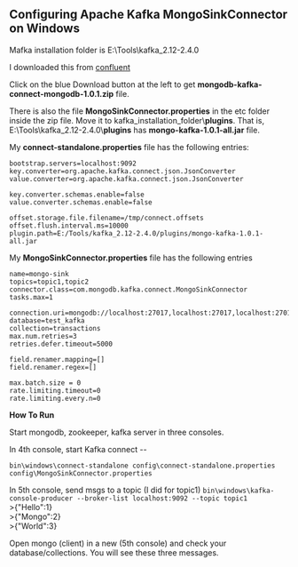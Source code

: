 ## Configuring Apache Kafka MongoSinkConnector on Windows

Mafka installation folder is E:\Tools\kafka_2.12-2.4.0

I downloaded this from [confluent](https://www.confluent.io/hub/mongodb/kafka-connect-mongodb)

Click on the blue Download button at the left to get **mongodb-kafka-connect-mongodb-1.0.1.zip** file.

There is also the file **MongoSinkConnector.properties** in the etc folder inside the zip file.
Move it to kafka_installation_folder\\**plugins**. That is, E:\Tools\kafka_2.12-2.4.0\\**plugins** has **mongo-kafka-1.0.1-all.jar** file.


My **connect-standalone.properties** file has the following entries:
```
bootstrap.servers=localhost:9092
key.converter=org.apache.kafka.connect.json.JsonConverter
value.converter=org.apache.kafka.connect.json.JsonConverter

key.converter.schemas.enable=false
value.converter.schemas.enable=false

offset.storage.file.filename=/tmp/connect.offsets
offset.flush.interval.ms=10000
plugin.path=E:/Tools/kafka_2.12-2.4.0/plugins/mongo-kafka-1.0.1-all.jar
```

My **MongoSinkConnector.properties** file has the following entries
```
name=mongo-sink
topics=topic1,topic2
connector.class=com.mongodb.kafka.connect.MongoSinkConnector
tasks.max=1

connection.uri=mongodb://localhost:27017,localhost:27017,localhost:27017
database=test_kafka
collection=transactions
max.num.retries=3
retries.defer.timeout=5000

field.renamer.mapping=[]
field.renamer.regex=[]

max.batch.size = 0
rate.limiting.timeout=0
rate.limiting.every.n=0
```

**How To Run**

Start mongodb, zookeeper, kafka server in three consoles.

In 4th console, start Kafka connect --

`bin\windows\connect-standalone config\connect-standalone.properties config\MongoSinkConnector.properties`

In 5th console, send msgs to a topic (I did for topic1)
`bin\windows\kafka-console-producer --broker-list localhost:9092 --topic topic1`
<br/>\>{"Hello":1}
<br/>\>{"Mongo":2}
<br/>\>{"World":3}

Open mongo (client) in a new (5th console) and check your database/collections.
You will see these three messages.
